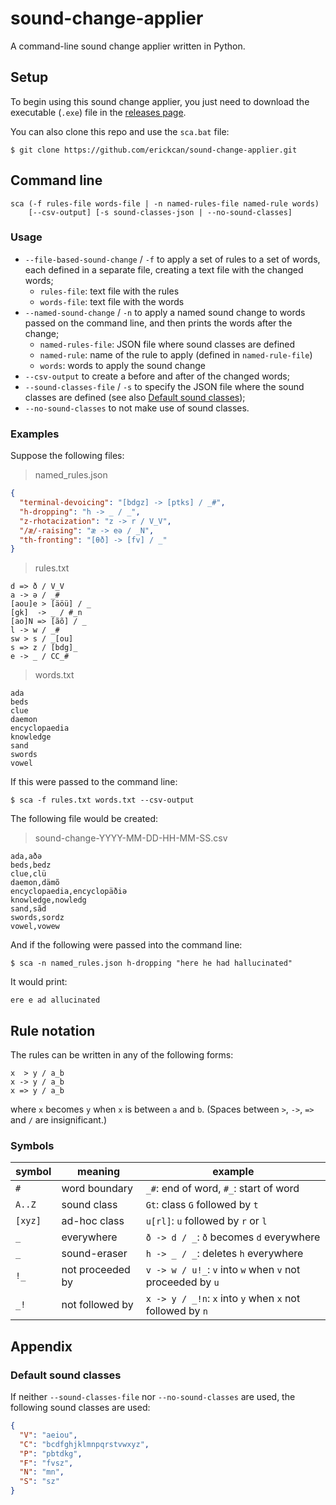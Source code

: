# sound-change-applier
A command-line sound change applier written in Python.

## Setup
To begin using this sound change applier, you just need to download the executable (`.exe`) file in the [releases page](https://github.com/erickcan/sound-change-applier/releases).

You can also clone this repo and use the `sca.bat` file:
```
$ git clone https://github.com/erickcan/sound-change-applier.git
```

## Command line
```
sca (-f rules-file words-file | -n named-rules-file named-rule words)
    [--csv-output] [-s sound-classes-json | --no-sound-classes]
```
### Usage
- `--file-based-sound-change` / `-f` to apply a set of rules to a set of words, each defined in a separate file, creating a text file with the changed words;
  - `rules-file`: text file with the rules
  - `words-file`: text file with the words
- `--named-sound-change` / `-n` to apply a named sound change to words passed on the command line, and then prints the words after the change;
  - `named-rules-file`: JSON file where sound classes are defined
  - `named-rule`: name of the rule to apply (defined in `named-rule-file`)
  - `words`: words to apply the sound change
- `--csv-output` to create a before and after of the changed words;
- `--sound-classes-file` / `-s` to specify the JSON file where the sound classes are defined (see also [Default sound classes](#default-sound-classes));
- `--no-sound-classes` to not make use of sound classes.

### Examples
Suppose the following files:

> named_rules.json
```json
{
  "terminal-devoicing": "[bdgz] -> [ptks] / _#",
  "h-dropping": "h -> _ / _",
  "z-rhotacization": "z -> r / V_V",
  "/æ/-raising": "æ -> eə / _N",
  "th-fronting": "[θð] -> [fv] / _"
}
```

> rules.txt
```
d => ð / V_V
a -> ə / _#
[aou]e > [äöü] / _
[gk]  -> _ / #_n
[ao]N => [ãõ] / _
l -> w / _#
sw > s / _[ou]
s => z / [bdg]_
e -> _ / CC_#
```

> words.txt
```
ada
beds
clue
daemon
encyclopaedia
knowledge
sand
swords
vowel
```

If this were passed to the command line:
```
$ sca -f rules.txt words.txt --csv-output
```
The following file would be created:

> sound-change-YYYY-MM-DD-HH-MM-SS.csv
```csv
ada,aðə
beds,bedz
clue,clü
daemon,dämõ
encyclopaedia,encyclopäðiə
knowledge,nowledg
sand,sãd
swords,sordz
vowel,vowew
```

And if the following were passed into the command line:
```
$ sca -n named_rules.json h-dropping "here he had hallucinated"
```
It would print:
```
ere e ad allucinated
```

## Rule notation
The rules can be written in any of the following forms:
```
x  > y / a_b
x -> y / a_b
x => y / a_b
```
where `x` becomes `y` when `x` is between `a` and `b`. (Spaces between `>`, `->`, `=>` and `/` are insignificant.)

### Symbols
| symbol  | meaning          | example                                                    |
| ------- | ---------------- | ---------------------------------------------------------- |
| `#`     | word boundary    | `_#`: end of word, `#_`: start of word                     |
| `A..Z`  | sound class      | `Gt`: class `G` followed by `t`                            |
| `[xyz]` | ad-hoc class     | `u[rl]`: `u` followed by `r` or `l`                        |
| `_`     | everywhere       | `ð -> d / _`: `ð` becomes `d` everywhere                   |
| `_`     | sound-eraser     | `h -> _ / _`: deletes `h` everywhere                       |
| `!_`    | not proceeded by | `v -> w / u!_`: `v` into `w` when `v` not proceeded by `u` |
| `_!`    | not followed by  | `x -> y / _!n`: `x` into `y` when `x` not followed by `n`  |

## Appendix

### Default sound classes
If neither `--sound-classes-file` nor `--no-sound-classes` are used, the following sound classes are used:
```json
{
  "V": "aeiou",
  "C": "bcdfghjklmnpqrstvwxyz",
  "P": "pbtdkg",
  "F": "fvsz",
  "N": "mn",
  "S": "sz"
}
```
